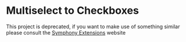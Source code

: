 # Multiselect to Checkboxes

This project is deprecated, if you want to make use of something similar please consult the [Symphony Extensions](http://symphonyextensions.com/) website
